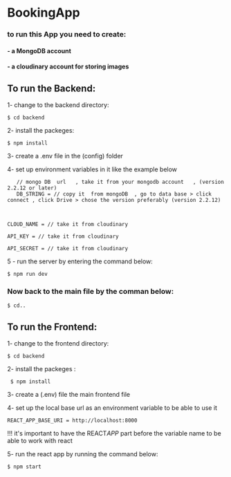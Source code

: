 # BookingApp

### to run this App you need to create:

#### - a MongoDB account

#### - a cloudinary account for storing images

## To run the Backend:

1- change to the backend directory:

```
$ cd backend
```

2- install the packeges:

```
$ npm install
```

3- create a .env file in the (config) folder

4- set up environment variables in it like the example below

```
   // mongo DB  url   , take it from your mongodb account   , (version 2.2.12 or later)
   DB_STRING = // copy it  from mongoDB  , go to data base > click connect , click Drive > chose the version preferably (version 2.2.12)



CLOUD_NAME = // take it from cloudinary

API_KEY = // take it from cloudinary

API_SECRET = // take it from cloudinary
```

5 - run the server by entering the command below:

```
$ npm run dev
```

### Now back to the main file by the comman below:

```
$ cd..
```

## To run the Frontend:

1- change to the frontend directory:

```
$ cd backend
```

2- install the packeges :

```
 $ npm install
```

3- create a (.env) file the main frontend file

4- set up the local base url as an environment variable to be able to use it

```
REACT_APP_BASE_URI = http://localhost:8000
```

!!! it's important to have the REACT*APP* part before the variable name to be able to work with react

5- run the react app by running the command below:

```
$ npm start
```
